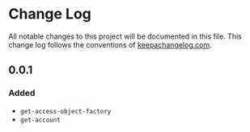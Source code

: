 # Change Log
All notable changes to this project will be documented in this file. This change log follows the conventions
of [keepachangelog.com](http://keepachangelog.com/).

## 0.0.1
### Added
- `get-access-object-factory`
- `get-account`
